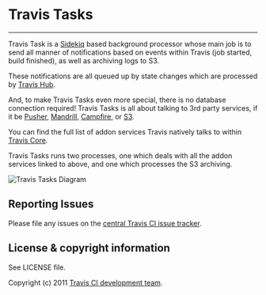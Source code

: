 # Travis Tasks
**************************

Travis Task is a [Sidekiq](http://sidekiq.org/) based background processor whose main job is to send all manner of notifications based on events within Travis (job started, build finished), as well as archiving logs to S3.

These notifications are all queued up by state changes which are processed by [Travis Hub](https://github.com/travis-ci/travis-hub).

And, to make Travis Tasks even more special, there is no database connection required! Travis Tasks is all about talking to 3rd party services, if it be [Pusher](http://pusher.com), [Mandrill](https://mandrillapp.com), [Campfire](http://campfirenow.com/), or [S3](http://aws.amazon.com/s3/).

You can find the full list of addon services Travis natively talks to within [Travis Core](https://github.com/travis-ci/travis-core/tree/master/lib/travis/addons).

Travis Tasks runs two processes, one which deals with all the addon services linked to above, and one which processes the S3 archiving.

![Travis Tasks Diagram](/img/diagram.jpg)

## Reporting Issues

Please file any issues on the [central Travis CI issue tracker](https://github.com/travis-ci/travis-ci/issues).

## License & copyright information ##

See LICENSE file.

Copyright (c) 2011 [Travis CI development team](https://github.com/travis-ci).



